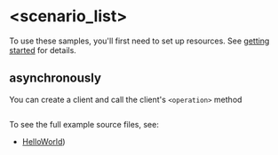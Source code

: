 # <scenario_list>

To use these samples, you'll first need to set up resources. See [getting started](https://github.com/Azure/azure-sdk-for-net/blob/main/sdk/demoservice/Azure.IoT.NewServiceDemo/README.md#getting-started) for details.

## <scenario> asynchronously

You can create a client and call the client's `<operation>` method

```C# Snippet:Azure_IoT_NewServiceDemo_ScenarioAsync
```

To see the full example source files, see:
* [HelloWorld](https://github.com/Azure/azure-sdk-for-net/blob/main/sdk/demoservice/Azure.IoT.NewServiceDemo/tests/Samples/Sample1_HelloWorldAsync.cs))

<!-- please refer to <https://github.com/Azure/azure-sdk-for-net/main/sdk/template/Azure.Template/samples/Sample1_HelloWorldAsync.md> to write sample readme file. -->